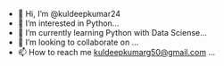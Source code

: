 - 👋 Hi, I’m @kuldeepkumar24
- 👀 I’m interested in Python...
- 🌱 I’m currently learning Python with Data Sciense...
- 💞️ I’m looking to collaborate on ...
- 📫 How to reach me kuldeepkumarg50@gmail.com ...

<!---
kuldeepkumar24/kuldeepkumar24 is a ✨ special ✨ repository because its `README.md` (this file) appears on your GitHub profile.
You can click the Preview link to take a look at your changes.
--->
